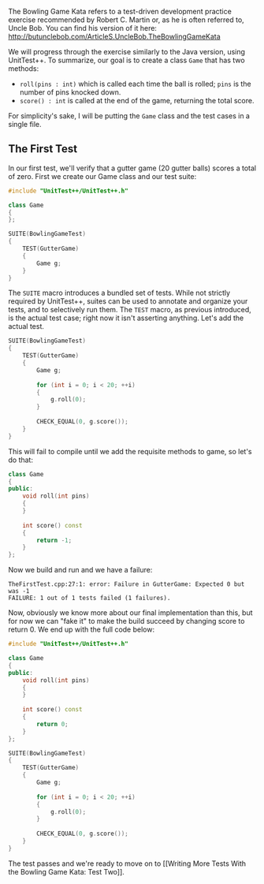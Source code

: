 The Bowling Game Kata refers to a test-driven development practice exercise recommended by Robert C. Martin or, as he is often referred to, Uncle Bob. You can find his version of it here: <http://butunclebob.com/ArticleS.UncleBob.TheBowlingGameKata>

We will progress through the exercise similarly to the Java version, using UnitTest++. To summarize, our goal is to create a class `Game` that has two methods:

* `roll(pins : int)` which is called each time the ball is rolled; `pins` is the number of pins knocked down.
* `score() : int` is called at the end of the game, returning the total score.

For simplicity's sake, I will be putting the `Game` class and the test cases in a single file.

The First Test
----------------
In our first test, we'll verify that a gutter game (20 gutter balls) scores a total of zero. First we create our Game class and our test suite:

```cpp
#include "UnitTest++/UnitTest++.h"

class Game
{ 
};

SUITE(BowlingGameTest)
{
    TEST(GutterGame)
    {
        Game g;
    }
}
```

The `SUITE` macro introduces a bundled set of tests. While not strictly required by UnitTest++, suites can be used to annotate and organize your tests, and to selectively run them. The `TEST` macro, as previous introduced, is the actual test case; right now it isn't asserting anything. Let's add the actual test.

```cpp
SUITE(BowlingGameTest)
{
    TEST(GutterGame)
    {
        Game g;
        
        for (int i = 0; i < 20; ++i)
        {
            g.roll(0);
        }
        
        CHECK_EQUAL(0, g.score());
    }
}
```

This will fail to compile until we add the requisite methods to game, so let's do that:

```cpp
class Game
{
public:
    void roll(int pins)
    {
    }
    
    int score() const
    {
        return -1;
    }
};
```

Now we build and run and we have a failure:

    TheFirstTest.cpp:27:1: error: Failure in GutterGame: Expected 0 but was -1
    FAILURE: 1 out of 1 tests failed (1 failures).

Now, obviously we know more about our final implementation than this, but for now we can "fake it" to make the build succeed by changing score to return 0. We end up with the full code below:

```cpp
#include "UnitTest++/UnitTest++.h"

class Game
{
public:
    void roll(int pins)
    {
    }
    
    int score() const
    {
        return 0;
    }
};

SUITE(BowlingGameTest)
{
    TEST(GutterGame)
    {
        Game g;
        
        for (int i = 0; i < 20; ++i)
        {
            g.roll(0);
        }
        
        CHECK_EQUAL(0, g.score());
    }
}
```

The test passes and we're ready to move on to [[Writing More Tests With the Bowling Game Kata: Test Two]].

